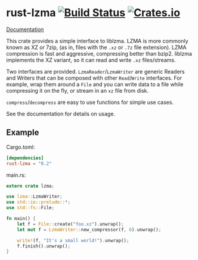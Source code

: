 # rust-lzma [![Build Status](https://travis-ci.org/fpgaminer/rust-lzma.svg?branch=master)](https://travis-ci.org/fpgaminer/rust-lzma) [![Crates.io](https://img.shields.io/crates/v/rust-lzma.svg)](https://crates.io/crates/rust-lzma) #

[Documentation](https://fpgaminer.github.io/doc/lzma/)

This crate provides a simple interface to liblzma.  LZMA is more commonly known
as XZ or 7zip, (as in, files with the `.xz` or `.7z` file extension). LZMA
compression is fast and aggressive, compressing better than bzip2.  liblzma
implements the XZ variant, so it can read and write `.xz` files/streams.

Two interfaces are provided.  `LzmaReader`/`LzmaWriter` are generic Readers and
Writers that can be composed with other `Read`/`Write` interfaces.  For example,
wrap them around a `File` and you can write data to a file while compressing it
on the fly, or stream in an `xz` file from disk.

`compress`/`decompress` are easy to use functions for simple use cases.

See the documentation for details on usage.


## Example ##
Cargo.toml:
```toml
[dependencies]
rust-lzma = "0.2"
```
main.rs:
```Rust
extern crate lzma;

use lzma::LzmaWriter;
use std::io::prelude::*;
use std::fs::File;

fn main() {
	let f = File::create("foo.xz").unwrap();
	let mut f = LzmaWriter::new_compressor(f, 6).unwrap();

	write!(f, "It's a small world!").unwrap();
	f.finish().unwrap();
}
```
